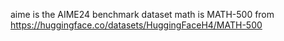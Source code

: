 aime is the AIME24 benchmark dataset
math is MATH-500 from https://huggingface.co/datasets/HuggingFaceH4/MATH-500
